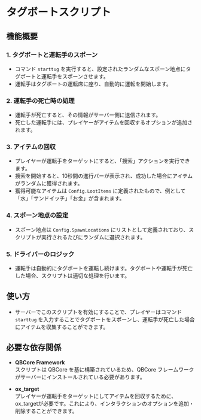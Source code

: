 # タグボートスクリプト

## 機能概要

### 1. タグボートと運転手のスポーン
- コマンド `starttug` を実行すると、設定されたランダムなスポーン地点にタグボートと運転手をスポーンさせます。
- 運転手はタグボートの運転席に座り、自動的に運転を開始します。

### 2. 運転手の死亡時の処理
- 運転手が死亡すると、その情報がサーバー側に送信されます。
- 死亡した運転手には、プレイヤーがアイテムを回収するオプションが追加されます。

### 3. アイテムの回収
- プレイヤーが運転手をターゲットにすると、「捜索」アクションを実行できます。
- 捜索を開始すると、10秒間の進行バーが表示され、成功した場合にアイテムがランダムに獲得されます。
- 獲得可能なアイテムは `Config.LootItems` に定義されたもので、例として「水」「サンドイッチ」「お金」が含まれます。


### 4. スポーン地点の設定
- スポーン地点は `Config.SpawnLocations` にリストとして定義されており、スクリプトが実行されるたびにランダムに選択されます。

### 5. ドライバーのロジック
- 運転手は自動的にタグボートを運転し続けます。タグボートや運転手が死亡した場合、スクリプトは適切な処理を行います。

## 使い方
- サーバーでこのスクリプトを有効にすることで、プレイヤーはコマンド `starttug` を入力することでタグボートをスポーンし、運転手が死亡した場合にアイテムを収集することができます。

## 必要な依存関係
- **QBCore Framework**  
  スクリプトは QBCore を基に構築されているため、QBCore フレームワークがサーバーにインストールされている必要があります。

- **ox_target**  
  プレイヤーが運転手をターゲットにしてアイテムを回収するために、ox_targetが必要です。これにより、インタラクションのオプションを追加・削除することができます。
